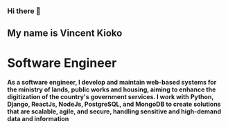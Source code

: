 ### Hi there 👋

## My name is Vincent Kioko
# Software Engineer


#### As a software engineer, I develop and maintain web-based systems for the ministry of lands, public works and housing, aiming to enhance the digitization of the country's government services. I work with Python, Django, ReactJs, NodeJs, PostgreSQL, and MongoDB to create solutions that are scalable, agile, and secure, handling sensitive and high-demand data and information

<!--
**kiokogit/kiokogit** is a ✨ _special_ ✨ repository because its `README.md` (this file) appears on your GitHub profile.

Here are some ideas to get you started:

- 🔭 I’m currently working on ...
- 🌱 I’m currently learning ...
- 👯 I’m looking to collaborate on ...
- 🤔 I’m looking for help with ...
- 💬 Ask me about ...
- 📫 How to reach me: ...
- 😄 Pronouns: ...
- ⚡ Fun fact: ...
-->
